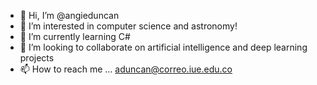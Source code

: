 - 👋 Hi, I’m @angieduncan
- 👀 I’m interested in computer science and astronomy!
- 🌱 I’m currently learning C#
- 💞️ I’m looking to collaborate on artificial intelligence and deep learning projects
- 📫 How to reach me ... aduncan@correo.iue.edu.co

<!---
angieduncan/angieduncan is a ✨ special ✨ repository because its `README.md` (this file) appears on your GitHub profile.
You can click the Preview link to take a look at your changes.
--->
